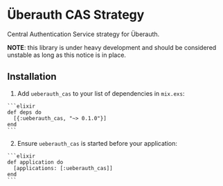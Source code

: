 # Überauth CAS Strategy

Central Authentication Service strategy for Überauth.

**NOTE**: this library is under heavy development and should be considered
unstable as long as this notice is in place.

## Installation

  1. Add `ueberauth_cas` to your list of dependencies in `mix.exs`:

    ```elixir
    def deps do
      [{:ueberauth_cas, "~> 0.1.0"}]
    end
    ```

  2. Ensure `ueberauth_cas` is started before your application:

    ```elixir
    def application do
      [applications: [:ueberauth_cas]]
    end
    ```
